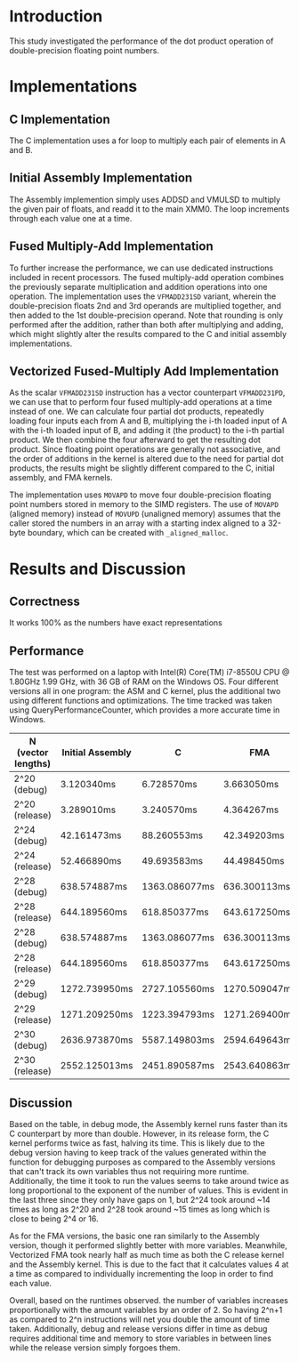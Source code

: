 # Introduction
This study investigated the performance of the dot product operation of double-precision floating point numbers.

# Implementations
## C Implementation
The C implementation uses a for loop to multiply each pair of elements in A and B.

## Initial Assembly Implementation
The Assembly implemention simply uses ADDSD and VMULSD to multiply the given pair of floats, and readd it to the main XMM0. The loop increments through each value one at a time. 

## Fused Multiply-Add Implementation
To further increase the performance, we can use dedicated instructions included in recent processors. The fused multiply-add operation combines the previously separate multiplication and addition operations into one operation. The implementation uses the `VFMADD231SD` variant, wherein the double-precision floats 2nd and 3rd operands are multiplied together, and then added to the 1st double-precision operand. Note that rounding is only performed after the addition, rather than both after multiplying and adding, which might slightly alter the results compared to the C and initial assembly implementations.

## Vectorized Fused-Multiply Add Implementation
As the scalar `VFMADD231SD` instruction has a vector counterpart `VFMADD231PD`, we can use that to perform four fused multiply-add operations at a time instead of one. We can calculate four partial dot products, repeatedly loading four inputs each from A and B, multiplying the i-th loaded input of A with the i-th loaded input of B, and adding it (the product) to the i-th partial product. We then combine the four afterward to get the resulting dot product. Since floating point operations are generally not associative, and the order of additions in the kernel is altered due to the need for partial dot products, the results might be slightly different compared to the C, initial assembly, and FMA kernels.

The implementation uses `MOVAPD` to move four double-precision floating point numbers stored in memory to the SIMD registers. The use of `MOVAPD` (aligned memory) instead of `MOVUPD` (unaligned memory) assumes that the caller stored the numbers in an array with a starting index aligned to a 32-byte boundary, which can be created with `_aligned_malloc`.

# Results and Discussion
## Correctness
It works 100% as the numbers have exact representations
## Performance
The test was performed on a laptop with Intel(R) Core(TM) i7-8550U CPU @ 1.80GHz 1.99 GHz, with 36 GB of RAM on the Windows OS. Four different versions all in one program: the ASM and C kernel, plus the additional two using different functions and optimizations. The time tracked was taken using QueryPerformanceCounter, which provides a more accurate time in Windows. 

| N (vector lengths) | Initial Assembly | C            | FMA          | Vectorized FMA |
| ------------------ | ---------------- | ------------ | ------------ | -------------- |
| 2^20 (debug)       | 3.120340ms       | 6.728570ms   | 3.663050ms   | 2.208210ms     |
| 2^20 (release)     | 3.289010ms       | 3.240570ms   | 4.364267ms   | 2.270147ms     |
| 2^24 (debug)       | 42.161473ms      | 88.260553ms  | 42.349203ms  | 23.812050ms    |
| 2^24 (release)     | 52.466890ms      | 49.693583ms  | 44.498450ms  | 24.706360ms    |
| 2^28 (debug)       | 638.574887ms     | 1363.086077ms| 636.300113ms | 320.098723ms   |
| 2^28 (release)     | 644.189560ms     | 618.850377ms | 643.617250ms | 330.266897ms   |
| 2^28 (debug)       | 638.574887ms     | 1363.086077ms| 636.300113ms | 320.098723ms   |
| 2^28 (release)     | 644.189560ms     | 618.850377ms | 643.617250ms | 330.266897ms   |
| 2^29 (debug)       | 1272.739950ms    | 2727.105560ms| 1270.509047ms| 634.302463ms   |
| 2^29 (release)     | 1271.209250ms    | 1223.394793ms| 1271.269400ms| 633.611443ms   |
| 2^30 (debug)       | 2636.973870ms    | 5587.149803ms| 2594.649643ms| 1335.510820ms  |
| 2^30 (release)     | 2552.125013ms    | 2451.890587ms| 2543.640863ms| 1261.811573ms  |


## Discussion

Based on the table, in debug mode, the Assembly kernel runs faster than its C counterpart by more than double. However, in its release form, the C kernel performs twice as fast, halving its time. This is likely due to the debug version having to keep track of the values generated within the function for debugging purposes as compared to the Assembly versions that can't track its own variables thus not requiring more runtime. Additionally, the time it took to run the values seems to take around twice as long proportional to the exponent of the number of values. This is evident in the last three since they only have gaps on 1, but 2^24 took around ~14 times as long as 2^20 and 2^28 took around ~15 times as long which is close to being 2^4 or 16.

As for the FMA versions, the basic one ran similarly to the Assembly version, though it performed slightly better with more variables. Meanwhile, Vectorized FMA took nearly half as much time as both the C release kernel and the Assembly kernel. This is due to the fact that it calculates values 4 at a time as compared to individually incrementing the loop in order to find each value.

Overall, based on the runtimes observed. the number of variables increases proportionally with the amount variables by an order of 2. So having 2^n+1 as compared to 2^n instructions will net you double the amount of time taken. Additionally, debug and release versions differ in time as debug requires additional time and memory to store variables in between lines while the release version simply forgoes them. 
